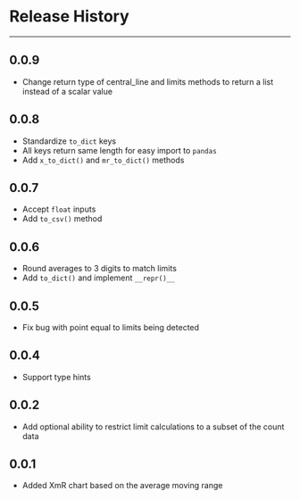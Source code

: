 # Release History

---

## 0.0.9

- Change return type of central_line and limits methods to return a list instead of a scalar value

## 0.0.8

- Standardize `to_dict` keys
- All keys return same length for easy import to `pandas`
- Add `x_to_dict()` and `mr_to_dict()` methods

## 0.0.7

- Accept `float` inputs
- Add `to_csv()` method

## 0.0.6

- Round averages to 3 digits to match limits
- Add `to_dict()` and implement `__repr()__`

## 0.0.5

- Fix bug with point equal to limits being detected

## 0.0.4

- Support type hints

## 0.0.2

- Add optional ability to restrict limit calculations to a subset of the count data

## 0.0.1

- Added XmR chart based on the average moving range
